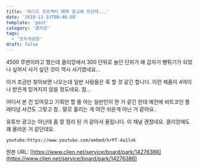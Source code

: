 ```yaml
---
title: '와디즈 프로젝터 페북 광고에 뜨던데...'
date: '2019-11-13T08:46:58'
template: 'post'
category: '클리앙'
tags: 
  - '모두의공원'
draft: false
---
```


4500 루멘이라고 했는데 클리앙에서 300 단위로 놀던 단위가 왜 갑자기 뻥튀기가 되었나 싶어서 사기 싶던 것이 역시 사기였네요...

이거 조금만 찾아보면 나오는데 일반 사람들은 혹 할 것 같긴 합니다. 이런 제품이 4억이나 받은게 믿겨지지 않을 정도네요. 참...

어디서 본 건 있어갖고 기획만 할 줄 아는 일반인이 한 거 같긴 한데 예전에 비트코인 플래티넘 사건도 그렇고 참.. 말로 홀리는 게 여간 쉬운게 아닌 거 같아요..

유튜브 광고는 아닌데 좀 잘 정리 된 거 같아서 올립니다. 이 채널 괜찮네요. 클리앙에도 꽤 올라온 거 같던데요.

`youtube:https://www.youtube.com/embed/krPT-4a1lok`

원본 URL: [https://www.clien.net/service/board/park/14276386](https://www.clien.net/service/board/park/14276386)